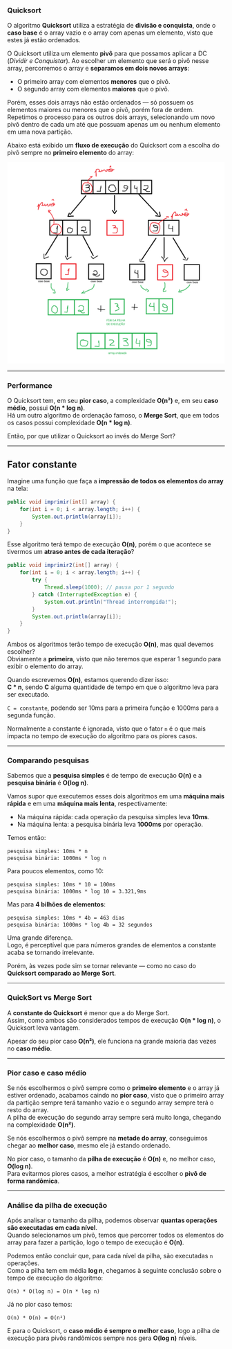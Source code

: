 ### Quicksort

O algoritmo **Quicksort** utiliza a estratégia de **divisão e conquista**, onde o **caso base** é o array vazio e o array com apenas um elemento, visto que estes já estão ordenados.  

O Quicksort utiliza um elemento **pivô** para que possamos aplicar a DC (*Dividir e Conquistar*). Ao escolher um elemento que será o pivô nesse array, percorremos o array e **separamos em dois novos arrays**:

- O primeiro array com elementos **menores** que o pivô.  
- O segundo array com elementos **maiores** que o pivô.  

Porém, esses dois arrays não estão ordenados — só possuem os elementos maiores ou menores que o pivô, porém fora de ordem.  
Repetimos o processo para os outros dois arrays, selecionando um novo pivô dentro de cada um até que possuam apenas um ou nenhum elemento em uma nova partição.

Abaixo está exibido um **fluxo de execução** do Quicksort com a escolha do pivô sempre no **primeiro elemento** do array:

![Fluxo de execução quicksort](../imagens/quicksort_execucao.png)

---

### Performance

O Quicksort tem, em seu **pior caso**, a complexidade **O(n²)** e, em seu **caso médio**, possui **O(n * log n)**.  
Há um outro algoritmo de ordenação famoso, o **Merge Sort**, que em todos os casos possui complexidade **O(n * log n)**.  

Então, por que utilizar o Quicksort ao invés do Merge Sort?

---

## Fator constante

Imagine uma função que faça a **impressão de todos os elementos do array** na tela:

```java
public void imprimir(int[] array) {
    for(int i = 0; i < array.length; i++) {
        System.out.println(array[i]);
    }
}
```

Esse algoritmo terá tempo de execução **O(n)**, porém o que acontece se tivermos um **atraso antes de cada iteração**?

```java
public void imprimir2(int[] array) {
    for(int i = 0; i < array.length; i++) {
        try {
            Thread.sleep(1000); // pausa por 1 segundo
        } catch (InterruptedException e) {
            System.out.println("Thread interrompida!");
        }
        System.out.println(array[i]);
    }
}
```

Ambos os algoritmos terão tempo de execução **O(n)**, mas qual devemos escolher?  
Obviamente a **primeira**, visto que não teremos que esperar 1 segundo para exibir o elemento do array.

Quando escrevemos **O(n)**, estamos querendo dizer isso:  
**C * n**, sendo **C** alguma quantidade de tempo em que o algoritmo leva para ser executado.  

`C = constante`, podendo ser 10ms para a primeira função e 1000ms para a segunda função.  

Normalmente a constante é ignorada, visto que o fator `n` é o que mais impacta no tempo de execução do algoritmo para os piores casos.

---

### Comparando pesquisas

Sabemos que a **pesquisa simples** é de tempo de execução **O(n)** e a **pesquisa binária** é **O(log n)**.  

Vamos supor que executemos esses dois algoritmos em uma **máquina mais rápida** e em uma **máquina mais lenta**, respectivamente:

- Na máquina rápida: cada operação da pesquisa simples leva **10ms**.  
- Na máquina lenta: a pesquisa binária leva **1000ms** por operação.  

Temos então:

```
pesquisa simples: 10ms * n
pesquisa binária: 1000ms * log n
```

Para poucos elementos, como 10:

```
pesquisa simples: 10ms * 10 = 100ms
pesquisa binária: 1000ms * log 10 = 3.321,9ms
```

Mas para **4 bilhões de elementos**:

```
pesquisa simples: 10ms * 4b = 463 dias
pesquisa binária: 1000ms * log 4b = 32 segundos
```

Uma grande diferença.  
Logo, é perceptível que para números grandes de elementos a constante acaba se tornando irrelevante.

Porém, às vezes pode sim se tornar relevante — como no caso do **Quicksort comparado ao Merge Sort**.

---

### QuickSort vs Merge Sort

A **constante do Quicksort** é menor que a do Merge Sort.  
Assim, como ambos são considerados tempos de execução **O(n * log n)**, o Quicksort leva vantagem.  

Apesar do seu pior caso **O(n²)**, ele funciona na grande maioria das vezes no **caso médio**.

---

### Pior caso e caso médio

Se nós escolhermos o pivô sempre como o **primeiro elemento** e o array já estiver ordenado, acabamos caindo no **pior caso**, visto que o primeiro array da partição sempre terá tamanho vazio e o segundo array sempre terá o resto do array.  
A pilha de execução do segundo array sempre será muito longa, chegando na complexidade **O(n²)**.

Se nós escolhermos o pivô sempre na **metade do array**, conseguimos chegar ao **melhor caso**, mesmo ele já estando ordenado.

No pior caso, o tamanho da **pilha de execução** é **O(n)** e, no melhor caso, **O(log n)**.  
Para evitarmos piores casos, a melhor estratégia é escolher o **pivô de forma randômica**.

---

### Análise da pilha de execução

Após analisar o tamanho da pilha, podemos observar **quantas operações são executadas em cada nível**.  
Quando selecionamos um pivô, temos que percorrer todos os elementos do array para fazer a partição, logo o tempo de execução é **O(n)**.  

Podemos então concluir que, para cada nível da pilha, são executadas `n` operações.  
Como a pilha tem em média **log n**, chegamos à seguinte conclusão sobre o tempo de execução do algoritmo:

```
O(n) * O(log n) = O(n * log n)
```

Já no pior caso temos:

```
O(n) * O(n) = O(n²)
```

E para o Quicksort, o **caso médio é sempre o melhor caso**, logo a pilha de execução para pivôs randômicos sempre nos gera **O(log n)** níveis.

